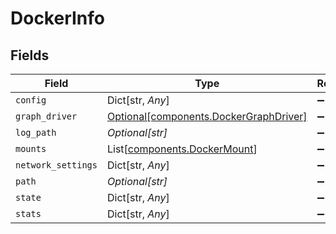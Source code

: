 # DockerInfo


## Fields

| Field                                                                              | Type                                                                               | Required                                                                           | Description                                                                        |
| ---------------------------------------------------------------------------------- | ---------------------------------------------------------------------------------- | ---------------------------------------------------------------------------------- | ---------------------------------------------------------------------------------- |
| `config`                                                                           | Dict[str, *Any*]                                                                   | :heavy_minus_sign:                                                                 | N/A                                                                                |
| `graph_driver`                                                                     | [Optional[components.DockerGraphDriver]](../../models/shared/dockergraphdriver.md) | :heavy_minus_sign:                                                                 | N/A                                                                                |
| `log_path`                                                                         | *Optional[str]*                                                                    | :heavy_minus_sign:                                                                 | N/A                                                                                |
| `mounts`                                                                           | List[[components.DockerMount](../../models/shared/dockermount.md)]                 | :heavy_minus_sign:                                                                 | N/A                                                                                |
| `network_settings`                                                                 | Dict[str, *Any*]                                                                   | :heavy_minus_sign:                                                                 | N/A                                                                                |
| `path`                                                                             | *Optional[str]*                                                                    | :heavy_minus_sign:                                                                 | N/A                                                                                |
| `state`                                                                            | Dict[str, *Any*]                                                                   | :heavy_minus_sign:                                                                 | N/A                                                                                |
| `stats`                                                                            | Dict[str, *Any*]                                                                   | :heavy_minus_sign:                                                                 | N/A                                                                                |